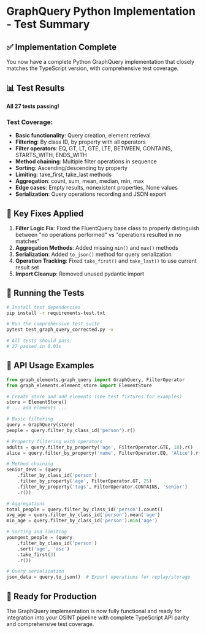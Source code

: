 # GraphQuery Python Implementation - Test Summary

## ✅ Implementation Complete

You now have a complete Python GraphQuery implementation that closely matches the TypeScript version, with comprehensive test coverage.

## 📊 Test Results

**All 27 tests passing!**

### Test Coverage:
- **Basic functionality**: Query creation, element retrieval
- **Filtering**: By class ID, by property with all operators
- **Filter operators**: EQ, GT, LT, GTE, LTE, BETWEEN, CONTAINS, STARTS_WITH, ENDS_WITH
- **Method chaining**: Multiple filter operations in sequence
- **Sorting**: Ascending/descending by property
- **Limiting**: take_first, take_last methods
- **Aggregation**: count, sum, mean, median, min, max
- **Edge cases**: Empty results, nonexistent properties, None values
- **Serialization**: Query operations recording and JSON export

## 🔧 Key Fixes Applied

1. **Filter Logic Fix**: Fixed the FluentQuery base class to properly distinguish between "no operations performed" vs "operations resulted in no matches"
2. **Aggregation Methods**: Added missing `min()` and `max()` methods
3. **Serialization**: Added `to_json()` method for query serialization
4. **Operation Tracking**: Fixed `take_first()` and `take_last()` to use current result set
5. **Import Cleanup**: Removed unused pydantic import

## 🧪 Running the Tests

```bash
# Install test dependencies
pip install -r requirements-test.txt

# Run the comprehensive test suite
pytest test_graph_query_corrected.py -v

# All tests should pass:
# 27 passed in 0.03s
```

## 🎯 API Usage Examples

```python
from graph_elements.graph_query import GraphQuery, FilterOperator
from graph_elements.element_store import ElementStore

# Create store and add elements (see test fixtures for examples)
store = ElementStore()
# ... add elements ...

# Basic filtering
query = GraphQuery(store)
people = query.filter_by_class_id('person').r()

# Property filtering with operators
adults = query.filter_by_property('age', FilterOperator.GTE, 18).r()
alice = query.filter_by_property('name', FilterOperator.EQ, 'Alice').r()

# Method chaining
senior_devs = (query
    .filter_by_class_id('person')
    .filter_by_property('age', FilterOperator.GT, 25)
    .filter_by_property('tags', FilterOperator.CONTAINS, 'senior')
    .r())

# Aggregations
total_people = query.filter_by_class_id('person').count()
avg_age = query.filter_by_class_id('person').mean('age')
min_age = query.filter_by_class_id('person').min('age')

# Sorting and limiting
youngest_people = (query
    .filter_by_class_id('person')
    .sort('age', 'asc')
    .take_first(3)
    .r())

# Query serialization
json_data = query.to_json()  # Export operations for replay/storage
```

## 🎉 Ready for Production

The GraphQuery implementation is now fully functional and ready for integration into your OSINT pipeline with complete TypeScript API parity and comprehensive test coverage.